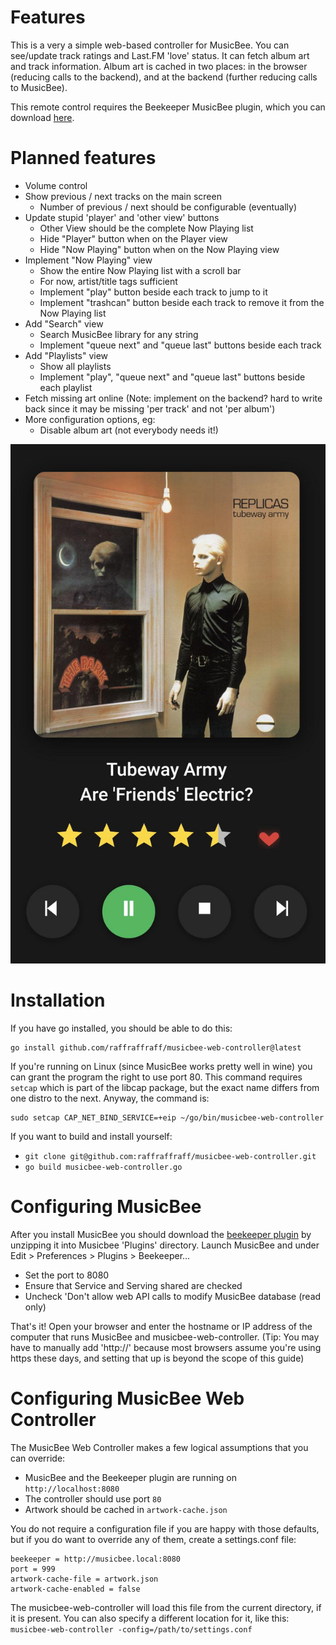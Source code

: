 # Features

This is a very a simple web-based controller for MusicBee. You can see/update track ratings and Last.FM 'love' status. It can fetch album art and track information. Album art is cached in two places: in the browser (reducing calls to the backend), and at the backend (further reducing calls to MusicBee). 

This remote control requires the Beekeeper MusicBee plugin, which you can download [here](http://grismar.net/beekeeper/plugin.zip). 

# Planned features
* Volume control
* Show previous / next tracks on the main screen
  * Number of previous / next should be configurable (eventually)
* Update stupid 'player' and 'other view' buttons
  * Other View should be the complete Now Playing list
  * Hide "Player" button when on the Player view
  * Hide "Now Playing" button when on the Now Playing view
* Implement "Now Playing" view
  * Show the entire Now Playing list with a scroll bar
  * For now, artist/title tags sufficient
  * Implement "play" button beside each track to jump to it
  * Implement "trashcan" button beside each track to remove it from the Now Playing list
* Add "Search" view
  * Search MusicBee library for any string
  * Implement "queue next" and "queue last" buttons beside each track
* Add "Playlists" view
  * Show all playlists
  * Implement "play", "queue next" and "queue last" buttons beside each playlist
* Fetch missing art online (Note: implement on the backend? hard to write back since it may be missing 'per track' and not 'per album')
* More configuration options, eg:
  * Disable album art (not everybody needs it!)

![screenshot](https://github.com/raffraffraff/musicbee-web-controller/blob/main/screenshot.jpg?raw=true)

# Installation
If you have go installed, you should be able to do this:
```
go install github.com/raffraffraff/musicbee-web-controller@latest
```

If you're running on Linux (since MusicBee works pretty well in wine) you can grant the program the right to use port 80. This command requires `setcap` which is part of the libcap package, but the exact name differs from one distro to the next. Anyway, the command is:

```
sudo setcap CAP_NET_BIND_SERVICE=+eip ~/go/bin/musicbee-web-controller
```

If you want to build and install yourself:
- `git clone git@github.com:raffraffraff/musicbee-web-controller.git`
- `go build musicbee-web-controller.go`

# Configuring MusicBee
After you install MusicBee you should download the [beekeeper plugin](http://grismar.net/beekeeper/plugin.zip) by unzipping it into Musicbee 'Plugins' directory. Launch MusicBee and under Edit > Preferences > Plugins > Beekeeper...
 - Set the port to 8080
 - Ensure that Service and Serving shared are checked
 - Uncheck 'Don't allow web API calls to modify MusicBee database (read only)

That's it! Open your browser and enter the hostname or IP address of the computer that runs MusicBee and musicbee-web-controller. (Tip: You may have to manually add 'http://' because most browsers assume you're using https these days, and setting that up is beyond the scope of this guide)

# Configuring MusicBee Web Controller
The MusicBee Web Controller makes a few logical assumptions that you can override:
- MusicBee and the Beekeeper plugin are running on `http://localhost:8080`
- The controller should use port `80`
- Artwork should be cached in `artwork-cache.json`

You do not require a configuration file if you are happy with those defaults, but if you do want to override any of them, create a settings.conf file:

```
beekeeper = http://musicbee.local:8080
port = 999
artwork-cache-file = artwork.json
artwork-cache-enabled = false
```

The musicbee-web-controller will load this file from the current directory, if it is present. You can also specify a different location for it, like this:
`musicbee-web-controller -config=/path/to/settings.conf`
